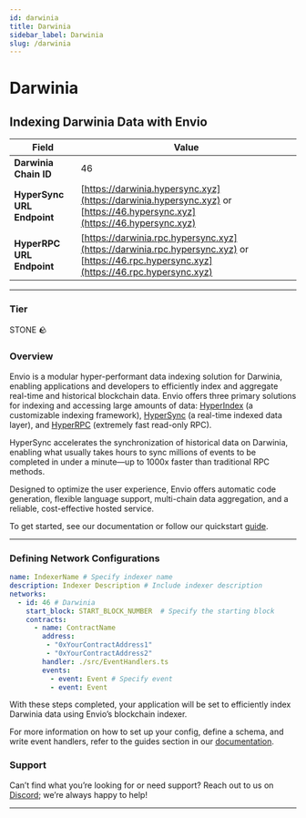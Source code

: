 ```yaml
---
id: darwinia
title: Darwinia
sidebar_label: Darwinia
slug: /darwinia
---
```


# Darwinia

## Indexing Darwinia Data with Envio

| **Field**                     | **Value**                                                                                          |
|-------------------------------|----------------------------------------------------------------------------------------------------|
| **Darwinia Chain ID**     | 46                                                                                            |
| **HyperSync URL Endpoint**    | [https://darwinia.hypersync.xyz](https://darwinia.hypersync.xyz) or [https://46.hypersync.xyz](https://46.hypersync.xyz) |
| **HyperRPC URL Endpoint**     | [https://darwinia.rpc.hypersync.xyz](https://darwinia.rpc.hypersync.xyz) or [https://46.rpc.hypersync.xyz](https://46.rpc.hypersync.xyz) |

---

### Tier

STONE 🪨

### Overview

Envio is a modular hyper-performant data indexing solution for Darwinia, enabling applications and developers to efficiently index and aggregate real-time and historical blockchain data. Envio offers three primary solutions for indexing and accessing large amounts of data: [HyperIndex](/docs/HyperIndex/overview) (a customizable indexing framework), [HyperSync](/docs/HyperSync/overview) (a real-time indexed data layer), and [HyperRPC](/docs/HyperSync/overview-hyperrpc) (extremely fast read-only RPC).

HyperSync accelerates the synchronization of historical data on Darwinia, enabling what usually takes hours to sync millions of events to be completed in under a minute—up to 1000x faster than traditional RPC methods.

Designed to optimize the user experience, Envio offers automatic code generation, flexible language support, multi-chain data aggregation, and a reliable, cost-effective hosted service.

To get started, see our documentation or follow our quickstart [guide](/docs/HyperIndex/contract-import).

---

### Defining Network Configurations

```yaml
name: IndexerName # Specify indexer name
description: Indexer Description # Include indexer description
networks:
  - id: 46 # Darwinia  
    start_block: START_BLOCK_NUMBER  # Specify the starting block
    contracts:
      - name: ContractName
        address:
         - "0xYourContractAddress1"
         - "0xYourContractAddress2"
        handler: ./src/EventHandlers.ts
        events:
          - event: Event # Specify event
          - event: Event
```

With these steps completed, your application will be set to efficiently index Darwinia data using Envio’s blockchain indexer.

For more information on how to set up your config, define a schema, and write event handlers, refer to the guides section in our [documentation](/docs/HyperIndex/configuration-file).

### Support

Can’t find what you’re looking for or need support? Reach out to us on [Discord](https://discord.com/invite/Q9qt8gZ2fX); we’re always happy to help!

---
